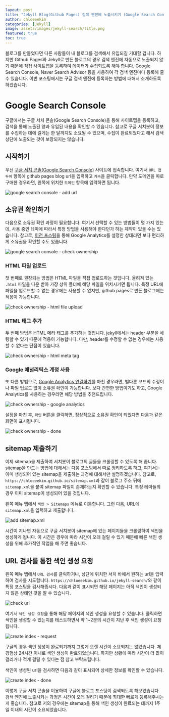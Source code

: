 ```yaml
---
layout: post
title: "Jekyll Blog(Github Pages) 검색 엔진에 노출시키기 (Google Search Console)"
author: chloeeekim
categories: [Jekyll]
image: assets/images/jekyll-search/title.png
featured: true
toc: true
---
```


블로그를 만들었다면 다른 사람들이 내 블로그를 검색해서 유입되길 기대할 겁니다. 하지만 Github Pages와 Jekyll로 만든 블로그의 경우 검색 엔진에 자동으로 노출되지 않기 때문에 직접 사이트맵을 등록하여 데이터가 수집되도록 해야 합니다. Google Search Console, Naver Search Advisor 등을 사용하여 각 검색 엔진마다 등록해 줄 수 있습니다. 이번 포스팅에서는 구글 검색 엔진에 등록하는 방법에 대해서 소개하도록 하겠습니다.

# Google Search Console

구글에서는 구글 서치 콘솔(Google Search Console)을 통해 사이트맵을 등록하고, 검색을 통해 노출된 양과 유입된 내용을 확인할 수 있습니다. 참고로 구글 서치봇이 정보를 수집하는 데에 길게는 한 달까지도 소요될 수 있으며, 수집이 완료되었다고 해서 검색 상단에 노출되는 것이 보장되지는 않습니다.

## 시작하기

우선 <a href="https://search.google.com/search-console" target="_blank">구글 서치 콘솔(Google Search Console)</a> 사이트에 접속합니다. 여기서 `URL 접두어` 항목에 github pages blog url을 입력하고 `계속`을 클릭합니다. 만약 도메인을 따로 구매한 경우라면, 왼쪽에 위치한 `도메인` 항목에 입력하면 됩니다.

<img src="/assets/images/jekyll-search/1.jpg" alt="google search console - add url" class="post-img">

## 소유권 확인하기

다음으로 소유권 확인 과정이 필요합니다. 여기서 선택할 수 있는 방법들이 몇 가지 있는데, 사용 중인 테마에 따라서 특정 방법을 사용해야 한다던가 하는 제약이 있을 수는 있습니다. 참고로, <a href="https://chloeeekim.github.io/jekyll-google-analytics/" target="_blank">이전 포스팅</a>을 통해 Google Analytics를 설정한 상태라면 보다 편리하게 소유권을 확인할 수도 있습니다.

<img src="/assets/images/jekyll-search/2.jpg" alt="google search console - check ownership" class="post-img">

### HTML 파일 업로드

첫 번째로 권장되는 방법은 HTML 파일을 직접 업로드하는 것입니다. 올려져 있는 `.html` 파일을 다운 받아 가장 상위 폴더에 해당 파일을 위치시키면 됩니다. 특정 URL에 파일을 업로드할 수 없는 경우에는 사용할 수 없지만, github pages로 만든 블로그에는 적용이 가능합니다.

<img src="/assets/images/jekyll-search/3.jpg" alt="check ownership - html file upload" class="post-img">

### HTML 태그 추가

두 번째 방법은 HTML 메타 태그를 추가하는 것입니다. jekyll에서는 header 부분을 세팅할 수 있기 때문에 적용이 가능합니다. 다만, header를 수정할 수 없는 경우에는 사용할 수 없다는 단점이 있습니다.

<img src="/assets/images/jekyll-search/4.jpg" alt="check ownership - html meta tag" class="post-img">

### Google 애널리틱스 계정 사용

또 다른 방법으로, <a href="https://chloeeekim.github.io/jekyll-google-analytics/" target="_blank">Google Analytics 연결하기</a>를 마친 경우라면, 별다른 코드의 수정이나 파일 업로드 없이 소유권 확인이 가능합니다. 보다 간편한 방법이기도 하고, Google Analytics를 사용하는 경우라면 해당 방법을 추천드립니다.

<img src="/assets/images/jekyll-search/5.jpg" alt="check ownership - google analytics" class="post-img">

설정을 마친 후, `확인` 버튼을 클릭하면, 정상적으로 소유권 확인이 되었다면 다음과 같은 화면이 표시됩니다.

<img src="/assets/images/jekyll-search/6.jpg" alt="check ownership - done" class="post-img">

## sitemap 제출하기

이제 sitemap을 제출하여 서치봇이 블로그의 글들을 크롤링할 수 있도록 해 줍니다. sitemap을 만드는 방법에 대해서는 다음 포스팅에서 따로 정리하도록 하고, 여기서는 이미 생성되어 있는 sitemap을 제출하는 과정에 대해서만 설명하겠습니다. 참고로, `https://chloeeekim.github.io/sitemap.xml`과 같이 블로그 주소 뒤에 `sitemap.xml`을 붙여 sitemap 파일이 존재하는지 확인할 수 있습니다. 특정 테마들의 경우 이미 sitemap이 생성되어 있을 것입니다.

왼쪽 메뉴 탭에서 `색인 > Sitemaps` 메뉴로 이동합니다. 그런 다음, URL에 `sitemap.xml`을 입력하고 제출합니다.

<img src="/assets/images/jekyll-search/7.jpg" alt="add sitemap.xml" class="post-img">

시간이 지나면 자동으로 구글 서치봇이 sitemap에 있는 페이지들을 크롤링하여 색인을 생성하게 됩니다. 이 시간은 경우에 따라 시간이 오래 걸릴 수 있기 때문에 빠른 색인 생성을 위해 추가적인 작업을 해 주면 좋습니다.

## URL 검사를 통한 색인 생성 요청

왼쪽 메뉴 탭에서 `URL 검사`를 클릭하거나, 상단에 위치한 서치 바에서 원하는 url을 입력하여 검사를 시도합니다. `https://chloeeekim.github.io/jekyll-search/`와 같이 특정 포스팅을 검사해줍시다. 다음과 같이 표시되면 해당 페이지는 아직 색인이 생성되지 않은 상태인 것을 알 수 있습니다.

<img src="/assets/images/jekyll-search/8.jpg" alt="check url" class="post-img">

여기서 `색인 생성 요청`을 통해 해당 페이지의 색인 생성을 요청할 수 있습니다. 클릭하면 색인을 생성할 수 있는지를 테스트하면서 약 1~2분의 시간이 지난 후 색인 생성이 요청됩니다. 

<img src="/assets/images/jekyll-search/9.jpg" alt="create index - request" class="post-img">

구글의 경우 색인 생성이 완료되기까지 그렇게 오랜 시간이 소요되지는 않았습니다. 제 경험상 24시간 이내로 색인 생성이 완료되었습니다. 하지만 상황에 따라 시간이 더 많이 걸리거나 적게 걸릴 수 있다는 점 참고 부탁드립니다.

색인이 생성된 url을 검사하면 다음과 같이 표시되어 상세한 정보를 확인할 수 있습니다.

<img src="/assets/images/jekyll-search/10.jpg" alt="create index - done" class="post-img">

이렇게 구글 서치 콘솔을 이용하여 구글에 블로그 포스팅이 검색되도록 해보았습니다. 검색 엔진에 노출시키는 과정은 시간이 오래 걸리기 때문에 최대한 빠르게 등록해주시는 게 좋습니다. 참고로 저의 경우에는 sitemap을 통해 색인 생성이 완료되는 데까지 1주일 이내의 시간이 소요되었습니다.
